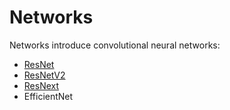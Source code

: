 # Networks

Networks introduce convolutional neural networks:
* [ResNet](./resnet/resnet.md)
* [ResNetV2](./resnet/resnetv2.md)
* [ResNext](./resnet/resnext.md)
* EfficientNet
